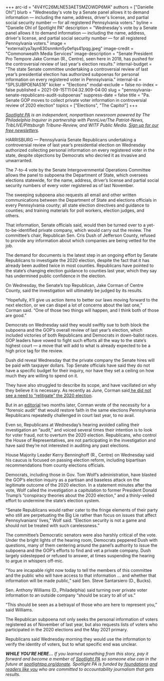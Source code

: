 +++
arc-id = "4V4YC26MLNE53AET5MZOWDP6MA"
authors = ["Danielle Ohl"]
blurb = "Wednesday's vote by a Senate panel allows it to demand information — including the name, address, driver's license, and partial social security number — for all registered Pennsylvania voters."
byline = "Danielle Ohl of Spotlight PA"
description = "Wednesday's vote by a Senate panel allows it to demand information — including the name, address, driver's license, and partial social security number — for all registered Pennsylvania voters."
image = "external/ya7ayn630snmkm5y0efqs41pqg.jpeg"
image-credit = "Commonwealth Media Services"
image-description = "Senate President Pro Tempore Jake Corman (R., Centre), seen here in 2018, has pushed for the controversial review of last year's election results."
internal-budget = "The state Senate committee undertaking a controversial review of last year’s presidential election has authorized subpoenas for personal information on every registered voter in Pennsylvania."
internal-id = "SPLSUBPOENAS16"
kicker = "Elections"
modal-exclude = false
no-index = false
published = 2021-09-15T11:04:32.909-04:00
slug = "pennsylvania-senate-republicans-audit-subpoenas"
suppress-date = false
title = "Pa. Senate GOP moves to collect private voter information in controversial review of 2020 election"
topics = ["Elections", "The Capitol"]
+++

<a href="https://www.spotlightpa.org/"><i>Spotlight PA</i></a><i> is an independent, nonpartisan newsroom powered by The Philadelphia Inquirer in partnership with PennLive/The Patriot-News, TribLIVE/Pittsburgh Tribune-Review, and WITF Public Media. </i><a href="https://www.spotlightpa.org/newsletters"><i>Sign up for our free newsletters</i></a><i>.</i>

HARRISBURG — Pennsylvania Senate Republicans undertaking a controversial review of last year’s presidential election on Wednesday authorized collecting personal information on every registered voter in the state, despite objections by Democrats who decried it as invasive and unwarranted.

The 7-to-4 vote by the Senate Intergovernmental Operations Committee allows the panel to subpoena the Department of State, which oversees elections statewide, for the name, address, driver’s license and partial social security numbers of every voter registered as of last November.

The sweeping subpoena also requests all email and other written communications between the Department of State and elections officials in every Pennsylvania county; all state election directives and guidance to counties; and training materials for poll workers, election judges, and others.

That information, Senate officials said, would then be turned over to a yet-to-be-identified private company, which would carry out the review. The committee’s chair, Republican Sen. Cris Dush of Jefferson County, refused to provide any information about which companies are being vetted for the job.

<script src="https://www.spotlightpa.org/embed.js" async></script><div data-spl-embed-version="1" data-spl-src="https://www.spotlightpa.org/embeds/newsletter/"></div>

The demand for documents is the latest step in an ongoing effort by Senate Republicans to investigate the 2020 election, despite the fact that it has already been audited twice in most counties. Republicans have pointed to the state’s changing election guidance to counties last year, which they say has undermined public confidence in the election.

On Wednesday, the Senate’s top Republican, Jake Corman of Centre County, said the investigation will ultimately be judged by its results.

“Hopefully, it’ll give us action items to better our laws moving forward to the next election, or we can dispel a lot of concerns about the last one,” Corman said. “One of those two things will happen, and I think both of those are good.”

Democrats on Wednesday said they would swiftly sue to both block the subpoena and the GOP’s overall review of last year’s election, which included victories of both Republicans and Democrats in down-ballot races. GOP leaders have vowed to fight such efforts all the way to the state’s highest court — a move that will add to what is already expected to be a high price tag for the review.

Dush did reveal Wednesday that the private company the Senate hires will be paid with taxpayer dollars. Top Senate officials have said they do not have a specific budget for their inquiry, nor have they set a ceiling on how much they are willing to spend on it.

They have also struggled to describe its scope, and have vacillated on why they believe it is necessary. As recently as June, Corman said<a href="https://www.spotlightpa.org/news/2021/08/jake-corman-pennsylvania-senate-election-audit/"> he did not see a need to “relitigate” the 2020 election</a>.

But in an <a href="https://web.archive.org/web/20221018051410/https://www.senatorcorman.com/2021/08/23/op-ed-careful-thoughtful-investigation-is-necessary-to-restore-faith-in-our-elections/">editorial</a> two months later, Corman wrote of the necessity for a “forensic audit” that would restore faith in the same elections Pennsylvania Republicans repeatedly challenged in court last year, to no avail.

<script src="https://www.spotlightpa.org/embed.js" async></script><div data-spl-embed-version="1" data-spl-src="https://www.spotlightpa.org/embeds/donate/?teaser_text=If%20you%20learned%20something%20from%20this%20report%2C%20pay%20it%20forward%20and%20become%20a%20member%20of%20Spotlight%20PA%20so%20someone%20else%20can%20in%20the%20future."></div>


Even so, Republicans at Wednesday’s hearing avoided calling their investigation an “audit,” and voiced several times their intention is to look for voter fraud, not to overturn the 2020 election. Republicans, who control the House of Representatives, are not participating in the investigation and have said they’re not interested in auditing any past elections.

House Majority Leader Kerry Benninghoff (R., Centre) on Wednesday said his caucus is focused on passing election reform, including bipartisan recommendations from county elections officials.

Democrats, including those in Gov. Tom Wolf’s administration, have blasted the GOP’s election inquiry as a partisan and baseless attack on the legitimate outcome of the 2020 election. In a statement minutes after the vote, Wolf called the investigation a capitulation to former President Donald Trump’s “conspiracy theories about the 2020 election,” and a thinly-veiled effort to undermine the state’s election system.

“Senate Republicans would rather cater to the fringe elements of their party who still are perpetuating the Big Lie rather than focus on issues that affect Pennsylvanians’ lives,” Wolf said. “Election security is not a game and should not be treated with such carelessness.”

The committee’s Democratic senators were also harshly critical of the vote. Under the bright lights of the hearing room, Democrats peppered Dush with questions, many of them centering around the panel’s authority to issue the subpoena and the GOP’s efforts to find and vet a private company. Dush largely sidestepped or refused to answer, at times suspending the hearing to argue in whispers off-mic.

“You are incapable right now today to tell the members of this committee and the public who will have access to that information … and whether that information will be made public,” said Sen. Steve Santarsiero (D., Bucks).

Sen. Anthony Williams (D., Philadelphia) said turning over private voter information to an outside company “should be scary to all of us.”

“This should be seen as a betrayal of those who are here to represent you,” said Williams.

The Republican subpoena not only seeks the personal information of voters registered as of November of last year, but also requests lists of voters who participated in the 2020 elections and the May 2021 primary.

Republicans said Wednesday morning they would use the information to verify the identity of voters, but to what specific end was unclear.

<i><b>WHILE YOU’RE HERE...</b></i><i> If you learned something from this story, pay it forward and become a member of </i><a href="https://www.spotlightpa.org/"><i>Spotlight PA</i></a><i> so someone else can in the future at </i><a href="https://www.spotlightpa.org/donate"><i>spotlightpa.org/donate</i></a><i>. Spotlight PA is funded by</i><a href="https://www.spotlightpa.org/support"><i> foundations</i></a><i> </i><a href="https://www.spotlightpa.org/support"><i>and readers like you</i></a><i> who are committed to accountability journalism that gets results.</i>
